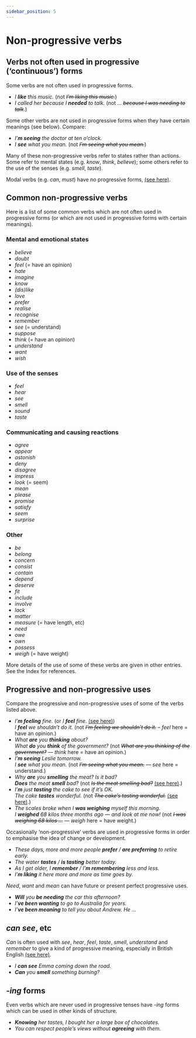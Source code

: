 ```yaml
---
sidebar_position: 5
---
```


# Non-progressive verbs

## Verbs not often used in progressive (‘continuous’) forms

Some verbs are not often used in progressive forms.

- *I **like** this music.* (not ~~*I’m liking this music.*~~)
- *I called her because I **needed** to talk.* (not *... ~~because I was needing to talk~~.*)

Some other verbs are not used in progressive forms when they have certain meanings (see below). Compare:

- *I’**m seeing** the doctor at ten o’clock.*
- *I **see** what you mean.* (not ~~*I’m seeing what you mean.*~~)

Many of these non-progressive verbs refer to states rather than actions. Some refer to mental states (e.g. *know*, *think*, *believe*); some others refer to the use of the senses (e.g. *smell*, *taste*).

Modal verbs (e.g. *can*, *must*) have no progressive forms, [(see here)](./../modal-auxiliary-verbs/modals-grammar-pronunciation-and-contractions#grammar).

## Common non-progressive verbs

Here is a list of some common verbs which are not often used in progressive forms (or which are not used in progressive forms with certain meanings).

### Mental and emotional states

- *believe*
- *doubt*
- *feel* (= have an opinion)
- *hate*
- *imagine*
- *know*
- *(dis)like*
- *love*
- *prefer*
- *realise*
- *recognise*
- *remember*
- *see* (= understand)
- *suppose*
- *think* (= have an opinion)
- *understand*
- *want*
- *wish*

### Use of the senses

- *feel*
- *hear*
- *see*
- *smell*
- *sound*
- *taste*

### Communicating and causing reactions

- *agree*
- *appear*
- *astonish*
- *deny*
- *disagree*
- *impress*
- *look* (= seem)
- *mean*
- *please*
- *promise*
- *satisfy*
- *seem*
- *surprise*

### Other

- *be*
- *belong*
- *concern*
- *consist*
- *contain*
- *depend*
- *deserve*
- *fit*
- *include*
- *involve*
- *lack*
- *matter*
- *measure* (= have length, etc)
- *need*
- *owe*
- *own*
- *possess*
- *weigh* (= have weight)

More details of the use of some of these verbs are given in other entries. See the Index for references.

## Progressive and non-progressive uses

Compare the progressive and non-progressive uses of some of the verbs listed above.

- *I’**m feeling** fine.* (or *I **feel** fine.* [(see here)](./../../vocabulary/word-problems-from-a-to-z/feel#linking-verb-i-feel-fine))  
  *I **feel** we shouldn’t do it.* (not ~~*I’m feeling we shouldn’t do it.*~~ – *feel* here = have an opinion.)
- *What **are** you **thinking** about?*  
  *What **do** you **think** of the government?* (not ~~*What are you thinking of the government?*~~ — *think* here = have an opinion.)
- *I’**m seeing** Leslie tomorrow.*  
  *I **see** what you mean.* (not ~~*I’m seeing what you mean.*~~ — *see* here = understand.)
- *Why **are** you **smelling** the meat? Is it bad?*  
  ***Does** the meat **smell** bad?* (not ~~*Is the meat smelling bad?*~~ [(see here)](./../../vocabulary/word-problems-from-a-to-z/smell).)
- *I’**m** just **tasting** the cake to see if it’s OK.*  
  *The cake **tastes** wonderful.* (not ~~*The cake’s tasting wonderful.*~~ [(see here)](./../../vocabulary/word-problems-from-a-to-z/taste).)
- *The scales broke when I **was weighing** myself this morning.*  
  *I **weighed** 68 kilos three months ago — and look at me now!* (not ~~*I was weighing 68 kilos ...*~~ — *weigh* here = have weight.)

Occasionally ‘non-progressive’ verbs are used in progressive forms in order to emphasise the idea of change or development.

- *These days, more and more people **prefer** / **are preferring** to retire early.*
- *The water **tastes** / **is tasting** better today.*
- *As I get older, I **remember** / I’**m remembering** less and less.*
- *I’**m liking** it here more and more as time goes by.*

*Need*, *want* and *mean* can have future or present perfect progressive uses.

- ***Will*** *you **be needing** the car this afternoon?*
- *I’**ve been wanting** to go to Australia for years.*
- *I’**ve been meaning** to tell you about Andrew. He ...*

## *can see*, etc

*Can* is often used with *see*, *hear*, *feel*, *taste*, *smell*, *understand* and *remember* to give a kind of progressive meaning, especially in British English [(see here)](./../modal-auxiliary-verbs/can-and-could-with-see-hear-etc).

- *I **can see** Emma coming down the road.*
- ***Can** you **smell** something burning?*

## *-ing* forms

Even verbs which are never used in progressive tenses have *-ing* forms which can be used in other kinds of structure.

- ***Knowing*** *her tastes, I bought her a large box of chocolates.*
- *You can respect people’s views without **agreeing** with them.*
